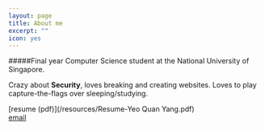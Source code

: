 ```yaml
---
layout: page
title: About me
excerpt: ""
icon: yes
---
```


#####Final year Computer Science student at the National University of Singapore.

Crazy about **Security**, loves breaking and creating websites. Loves to play capture-the-flags over sleeping/studying. 

[resume (pdf)](/resources/Resume-Yeo Quan Yang.pdf)  
[email](mailto:quanyang@live.com)